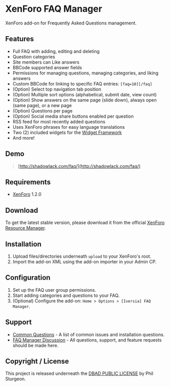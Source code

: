 XenForo FAQ Manager
===================

XenForo add-on for Frequently Asked Questions management.

Features
------------
* Full FAQ with adding, editing and deleting
* Question categories
* Site members can Like answers
* BBCode supported answer fields
* Permissions for managing questions, managing categories, and liking answers
* Custom BBCode for linking to specific FAQ entries: `[faq=10][/faq]`
* (Option) Select top navigation tab position
* (Option) Multiple sort options (alphabetical, submit date, view count)
* (Option) Show answers on the same page (slide down), always open (same page), or a new page
* (Option) Questions per page
* (Option) Social media share buttons enabled per question
* RSS feed for most recently added questions
* Uses XenForo phrases for easy language translations
* Two (2) included widgets for the [Widget Framework](http://xenforo.com/community/resources/bd-widget-framework.297/)
* And more!

Demo
------------

> [http://shadowlack.com/faq/](http://shadowlack.com/faq/)

Requirements
------------
* [XenForo](http://xenforo.com/) 1.2.0

Download
------------

To get the latest stable version, please download it from the official [XenForo Resource Manager](http://xenforo.com/community/resources/iversia-faq-manager.1413/).

Installation
------------

1. Upload files/directories underneath `upload` to your XenForo's root.
2. Import the add-on XML using the add-on importer in your Admin CP.

Configuration
------------

1. Set up the FAQ user group permissions.
2. Start adding categories and questions to your FAQ.
3. (Optional) Configure the add-on: `Home > Options > [Iversia] FAQ Manager`.

Support
------------
* [Common Questions](https://github.com/iversia/xenforo-faq-manager/blob/master/HELP.md) - A list of common issues and installation questions.
* [FAQ Manager Discussion](http://xenforo.com/community/threads/iversia-faq-manager.44228/) - All questions, support, and feature requests should be made here.

Copyright / License
------------

This project is released underneath the [DBAD PUBLIC LICENSE](http://www.dbad-license.org) by Phil Sturgeon.